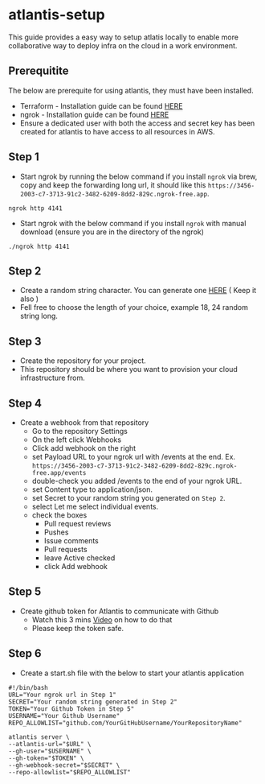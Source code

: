 # atlantis-setup
This guide provides a easy way to setup atlatis locally to enable more collaborative way to deploy infra on the cloud in a work environment.

## Prerequitite
The below are prerequite for using atlantis, they must have been installed.
- Terraform - Installation guide can be found [HERE](https://developer.hashicorp.com/terraform/install) 
- ngrok - Installation guide can be found [HERE](https://ngrok.com/downloads/mac-os)
- Ensure a dedicated user with both the access and secret key has been created for atlantis to have access to all resources in AWS.

## Step 1
- Start ngrok by running the below command if you install `ngrok` via brew, copy and keep the forwarding long url, it should like this `https://3456-2003-c7-3713-91c2-3482-6209-8dd2-829c.ngrok-free.app`.
```
ngrok http 4141
```
- Start ngrok with the below command if you install `ngrok` with manual download (ensure you are in the directory of the ngrok)
```
./ngrok http 4141
```

## Step 2
- Create a random string character. You can generate one [HERE](https://www.random.org/strings/) ( Keep it also )
- Fell free to choose the length of your choice, example 18, 24 random string long.

## Step 3
- Create the repository for your project.
- This repository should be where you want to provision your cloud infrastructure from.

## Step 4
- Create a webhook from that repository
  - Go to the repository Settings
  - On the left click Webhooks
  - Click add webhook on the right
  - set Payload URL to your ngrok url with /events at the end. Ex. `https://3456-2003-c7-3713-91c2-3482-6209-8dd2-829c.ngrok-free.app/events`
  - double-check you added /events to the end of your ngrok URL.
  - set Content type to application/json.
  - set Secret to your random string you generated on `Step 2`.
  - select Let me select individual events.
  - check the boxes
    - Pull request reviews
    - Pushes
    - Issue comments
    - Pull requests
    - leave Active checked
    - click Add webhook

## Step 5
- Create github token for Atlantis to communicate with Github
  - Watch this 3 mins [Video](https://www.youtube.com/watch?v=m5SChqEi314) on how to do that
  - Please keep the token safe.
 
## Step 6
- Create a start.sh file with the below to start your atlantis application
```
#!/bin/bash
URL="Your ngrok url in Step 1"
SECRET="Your random string generated in Step 2"
TOKEN="Your Github Token in Step 5"
USERNAME="Your Github Username"
REPO_ALLOWLIST="github.com/YourGitHubUsername/YourRepositoryName"

atlantis server \
--atlantis-url="$URL" \
--gh-user="$USERNAME" \
--gh-token="$TOKEN" \
--gh-webhook-secret="$SECRET" \
--repo-allowlist="$REPO_ALLOWLIST"
```

